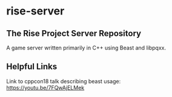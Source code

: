# rise-server

## The Rise Project Server Repository

A game server written primarily in C++ using Beast and libpqxx.

## Helpful Links

Link to cppcon18 talk describing beast usage: https://youtu.be/7FQwAjELMek
